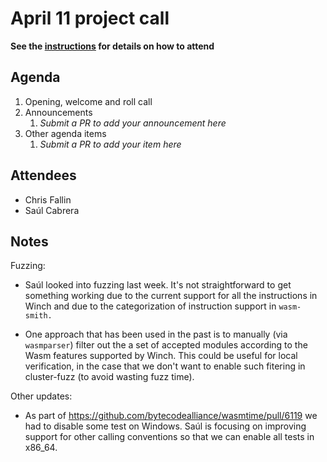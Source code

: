 # April 11 project call

**See the [instructions](../README.md) for details on how to attend**

## Agenda
1. Opening, welcome and roll call
1. Announcements
    1. _Submit a PR to add your announcement here_
1. Other agenda items
    1. _Submit a PR to add your item here_

## Attendees
- Chris Fallin
- Saúl Cabrera

## Notes

Fuzzing:
  - Saúl looked into fuzzing last week. It's not straightforward to get
    something working due to the current support for all the instructions in
    Winch and due to the categorization of instruction support in `wasm-smith.`

  - One approach that has been used in the past is to manually (via
    `wasmparser`) filter out the a set of accepted modules according to the
    Wasm features supported by Winch. This could be useful for local verification,
    in the case that we don't want to enable such fitering in cluster-fuzz (to
    avoid wasting fuzz time).

Other updates:
  - As part of https://github.com/bytecodealliance/wasmtime/pull/6119 we had to
    disable some test on Windows. Saúl is focusing on improving support for
    other calling conventions so that we can enable all tests in x86_64.

